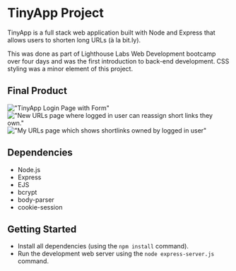 # TinyApp Project

TinyApp is a full stack web application built with Node and Express that allows users to shorten long URLs (à la bit.ly).

This was done as part of Lighthouse Labs Web Development bootcamp over four days and was the first introduction to back-end development. CSS styling was a minor element of this project. 

## Final Product



!["TinyApp Login Page with Form"](https://github.com/laurtann/tinyapp/blob/feature/user-registration/docs/login-page.png?raw=true)
!["New URLs page where logged in user can reassign short links they own."](https://github.com/laurtann/tinyapp/blob/feature/user-registration/docs/reassign-short-url.png?raw=true)
!["My URLs page which shows shortlinks owned by logged in user"](https://github.com/laurtann/tinyapp/blob/feature/user-registration/docs/urls-page.png?raw=true)

## Dependencies

- Node.js
- Express
- EJS
- bcrypt
- body-parser
- cookie-session

## Getting Started

- Install all dependencies (using the `npm install` command).
- Run the development web server using the `node express-server.js` command.
